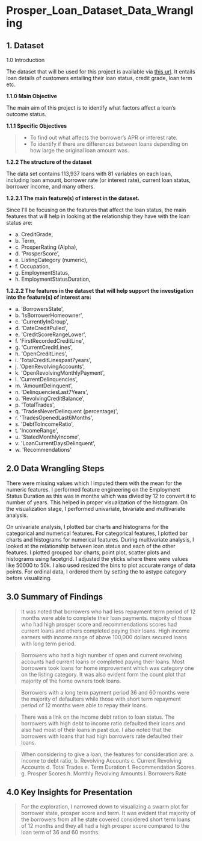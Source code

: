# Prosper_Loan_Dataset_Data_Wrangling
## 1. Dataset

1.0 Introduction

The dataset that will be used for this project is available via [this url](https://s3.amazonaws.com/udacity-hosted-downloads/ud651/prosperLoanData.csv). It entails loan details of customers entailing their loan status, credit grade, loan term etc.

**1.1.0 Main Objective**

The main aim of this project is to identify what factors affect a loan’s outcome status.

**1.1.1 Specific Objectives**
>* To find out what affects the borrower’s APR or interest rate.
>* To identify if there are differences between loans depending on how large the original loan amount was.

**1.2.2 The structure of the dataset**

The data set contains 113,937 loans with 81 variables on each loan, including loan amount, borrower rate (or interest rate), current loan status, borrower income, and many others.

**1.2.2.1 The main feature(s) of interest in the dataset.**

Since I'll be focusing on the features that affect the loan status, the main features that will help in looking at the relationship they have with the loan status are:

* a. CreditGrade,
* b. Term,
* c. ProsperRating (Alpha),
* d. 'ProsperScore',
* e. ListingCategory (numeric),
* f. Occupation,
* g. EmploymentStatus,
* h. EmploymentStatusDuration,

**1.2.2.2 The features in the dataset that will help support the investigation into the feature(s) of interest are:**
* a. 'BorrowersState',
* b. 'IsBorrowerHomeowner',
* c. 'CurrentlyInGroup',
* d. 'DateCreditPulled',
* e. 'CreditScoreRangeLower',
* f. 'FirstRecordedCreditLine',
* g. 'CurrentCreditLines',
* h. 'OpenCreditLines',
* i. 'TotalCreditLinespast7years',
* j. 'OpenRevolvingAccounts',
* k. 'OpenRevolvingMonthlyPayment',
* l. 'CurrentDelinquencies',
* m. 'AmountDelinquent',
* n. 'DelinquenciesLast7Years',
* o. 'RevolvingCreditBalance',
* p. 'TotalTrades',
* q. 'TradesNeverDelinquent (percentage)',
* r. 'TradesOpenedLast6Months',
* s. 'DebtToIncomeRatio',
* t. 'IncomeRange',
* u. 'StatedMonthlyIncome',
* v. 'LoanCurrentDaysDelinquent',
* w. 'Recommendations'

## 2.0  Data Wrangling Steps
There were missing values which I imputed them with the mean for the numeric features. I performed feature engineering on the Employment Status Duration as this was in months which was divied by 12 to convert it to number of years. This helped in proper visualization of the histogram. On the visualization stage, I performed univariate, bivariate and multivariate analysis. 

On univariate analysis, I plotted bar charts and histograms for the categorical and numerical features. For categorical features, I plotted bar charts and histograms for numerical features. During multivariate analysis, I looked at the relationship between loan status and each of the other features. I plotted grouped bar charts, point plot, scatter plots and histograms using facetgrid. I adjusted the yticks where there were values like 50000 to 50k. I also used resized the bins to plot accurate range of data points. For ordinal data, I ordered them by setting the to astype category before visualizing. 


## 3.0 Summary of Findings

>It was noted that borrowers who had less repayment term period of 12 months were able to complete their loan payments. majority of those who had high prosper score and recommendations scores had current loans and others completed paying their loans. High income earners with income range of above 100,000 dollars secured loans with long term period. 

> Borrowers who had a high number of open and current revolving accounts had current loans or completed paying their loans. Most borrowers took loans for home improvement which was category one on the listing category. It was also evident form the count plot that majority of the home owners took loans.

> Borrowers with a long term payment period 36 and 60 months were the majority of defaulters while those with short term repayment period of 12 months were able to repay their loans.

> There was a link on the income debt ration to loan status. The borrowers with high debt to income ratio defaulted their loans and also had most of their loans in past due. I also noted that the borrowers with loans that had high borrowers rate defaulted their loans.

> When considering to give a loan, the features for consideration are:
a. Income to debt ratio,
b. Revolving Accounts
c. Current Revolving Accounts
d. Total Trades
e. Term Duration
f. Recommendation Scores
g. Prosper Scores
h. Monthly Revolving Amounts
i. Borrowers Rate


## 4.0 Key Insights for Presentation

> For the exploration, I narrowed down to visualizing a swarm plot for borrower state, prosper score and term. It was evident that majority of the borrowers from all he state covered considered short term loans of 12 months and they all had a high prosper score compared to the loan term of 36 and 60 months.
